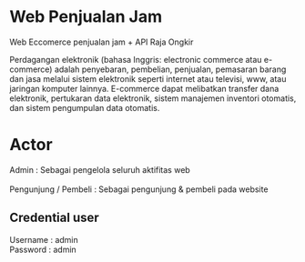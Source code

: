 # Web Penjualan Jam
Web Eccomerce penjualan jam + API Raja Ongkir

Perdagangan elektronik (bahasa Inggris: electronic commerce atau e-commerce) adalah penyebaran, pembelian, penjualan, pemasaran barang dan jasa melalui sistem elektronik seperti internet atau televisi, www, atau jaringan komputer lainnya. E-commerce dapat melibatkan transfer dana elektronik, pertukaran data elektronik, sistem manajemen inventori otomatis, dan sistem pengumpulan data otomatis.

# Actor
Admin : Sebagai pengelola seluruh aktifitas web
<br>
<br>
Pengunjung / Pembeli : Sebagai pengunjung & pembeli pada website

Credential user
-----------------------------------
Username : admin
<br>
Password : admin

